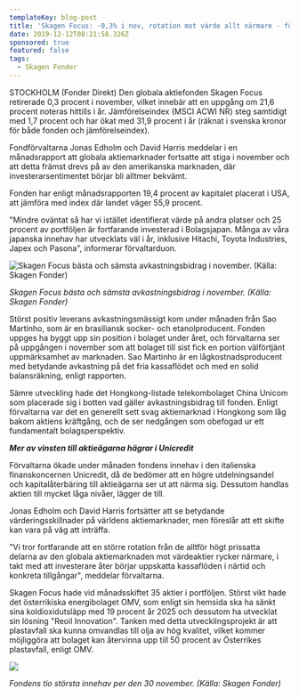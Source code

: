 ```yaml
---
templateKey: blog-post
title: 'Skagen Focus: -0,3% i nov, rotation mot värde allt närmare - förvaltare'
date: 2019-12-12T08:21:58.326Z
sponsored: true
featured: false
tags:
  - Skagen Fonder
---
```

STOCKHOLM (Fonder Direkt) Den globala aktiefonden Skagen Focus retirerade 0,3 procent i november, vilket innebär att en uppgång om 21,6 procent noteras hittills i år. Jämförelseindex (MSCI ACWI NR) steg samtidigt med 1,7 procent och har ökat med 31,9 procent i år (räknat i svenska kronor för både fonden och jämförelseindex).



Fondförvaltarna Jonas Edholm och David Harris meddelar i en månadsrapport att globala aktiemarknader fortsatte att stiga i november och att detta främst drevs på av den amerikanska marknaden, där investerarsentimentet börjar bli alltmer bekvämt.



Fonden har enligt månadsrapporten 19,4 procent av kapitalet placerat i USA, att jämföra med index där landet väger 55,9 procent.



"Mindre oväntat så har vi istället identifierat värde på andra platser och 25 procent av portföljen är fortfarande investerad i Bolagsjapan. Många av våra japanska innehav har utvecklats väl i år, inklusive Hitachi, Toyota Industries, Japex och Pasona", informerar förvaltarduon.



![Skagen Focus bästa och sämsta avkastningsbidrag i november. (Källa: Skagen Fonder)](/img/focus.png "Skagen Focus bästa och sämsta avkastningsbidrag i november. (Källa: Skagen Fonder)")

_Skagen Focus bästa och sämsta avkastningsbidrag i november. (Källa: Skagen Fonder)_



Störst positiv leverans avkastningsmässigt kom under månaden från Sao Martinho, som är en brasiliansk socker- och etanolproducent. Fonden uppges ha byggt upp sin position i bolaget under året, och förvaltarna ser på uppgången i november som att bolaget till sist fick en portion välförtjänt uppmärksamhet av marknaden. Sao Martinho är en lågkostnadsproducent med betydande avkastning på det fria kassaflödet och med en solid balansräkning, enligt rapporten.



Sämre utveckling hade det Hongkong-listade telekombolaget China Unicom som placerade sig i botten vad gäller avkastningsbidrag till fonden. Enligt förvaltarna var det en generellt sett svag aktiemarknad i Hongkong som låg bakom aktiens kräftgång, och de ser nedgången som obefogad ur ett fundamentalt bolagsperspektiv.



**_Mer av vinsten till aktieägarna hägrar i Unicredit_**



Förvaltarna ökade under månaden fondens innehav i den italienska finanskoncernen Unicredit, då de bedömer att en högre utdelningsandel och kapitalåterbäring till aktieägarna ser ut att närma sig. Dessutom handlas aktien till mycket låga nivåer, lägger de till.



Jonas Edholm och David Harris fortsätter att se betydande värderingsskillnader på världens aktiemarknader, men föreslår att ett skifte kan vara på väg att inträffa.



"Vi tror fortfarande att en större rotation från de alltför högt prissatta delarna av den globala aktiemarknaden mot värdeaktier rycker närmare, i takt med att investerare åter börjar uppskatta kassaflöden i närtid och konkreta tillgångar", meddelar förvaltarna.



Skagen Focus hade vid månadsskiftet 35 aktier i portföljen. Störst vikt hade det österrikiska energibolaget OMV, som enligt sin hemsida ska ha sänkt sina koldioxidutsläpp med 19 procent år 2025 och dessutom ha utvecklat sin lösning "Reoil Innovation". Tanken med detta utvecklingsprojekt är att plastavfall ska kunna omvandlas till olja av hög kvalitet, vilket kommer möjliggöra att bolaget kan återvinna upp till 50 procent av Österrikes plastavfall, enligt OMV.



![](/img/focus2.png)

_Fondens tio största innehav per den 30 november. (Källa: Skagen Fonder)_
